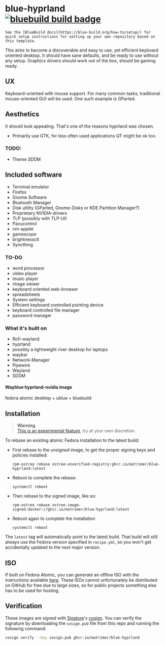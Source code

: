 # blue-hyprland &nbsp; [![bluebuild build badge](https://github.com/matrimer/blue-hyprland/actions/workflows/build.yml/badge.svg)](https://github.com/matrimer/blue-hyprland/actions/workflows/build.yml)

    See the [BlueBuild docs](https://blue-build.org/how-to/setup/) for quick setup instructions for setting up your own repository based on this template.

This aims to become a discoverable and easy to use, yet efficient keyboard oriented desktop. It should have sane defaults,
and be ready to use without any setup. Graphics drivers should work out of the box, should be gaming ready.

## UX
Keyboard-oriented with mouse support.
For many common tasks, traditional mouse-oriented GUI
will be used. One such example is GParted.

## Aesthetics
It should look appealing. That's one of the reasons hyprland was chosen.
- Primarily use GTK, for less often used applications QT might be ok too.

### TODO:
- Theme SDDM

## Included software
- Terminal emulator
- Firefox
- Gnome Software
- Bluetooth Manager
- Disk utility (GParted, Gnome-Disks or KDE Partition Manager?)
- Proprietary NVIDIA-drivers
- TLP (possibly with TLP-UI)
- Pavucontrol
- nm-applet
- gamescope
- brightnessctl
- Syncthing

### TO-DO
- word processor 
- video player
- music player
- image viewer
- keyboard oriented web-browser
- spreadsheets
- System settings
- Efficient keyboard controlled pointing device
- keyboard controlled file manager
- password manager

### What it's built on
- Rofi-wayland
- hyprland
- possibly a lightweight river desktop for laptops
- waybar
- Network-Manager
- Pipewire
- Wayland
- SDDM

#### Wayblue hyprland-nvidia image
fedora atomic desktop + ublue + bluebuild

## Installation

> **Warning**  
> [This is an experimental feature](https://www.fedoraproject.org/wiki/Changes/OstreeNativeContainerStable), try at your own discretion.

To rebase an existing atomic Fedora installation to the latest build:

- First rebase to the unsigned image, to get the proper signing keys and policies installed:
  ```
  rpm-ostree rebase ostree-unverified-registry:ghcr.io/matrimer/blue-hyprland:latest
  ```
- Reboot to complete the rebase:
  ```
  systemctl reboot
  ```
- Then rebase to the signed image, like so:
  ```
  rpm-ostree rebase ostree-image-signed:docker://ghcr.io/matrimer/blue-hyprland:latest
  ```
- Reboot again to complete the installation
  ```
  systemctl reboot
  ```

The `latest` tag will automatically point to the latest build. That build will still always use the Fedora version specified in `recipe.yml`, so you won't get accidentally updated to the next major version.

## ISO

If built on Fedora Atomic, you can generate an offline ISO with the instructions available [here](https://blue-build.org/learn/universal-blue/#fresh-install-from-an-iso). These ISOs cannot unfortunately be distributed on GitHub for free due to large sizes, so for public projects something else has to be used for hosting.

## Verification

These images are signed with [Sigstore](https://www.sigstore.dev/)'s [cosign](https://github.com/sigstore/cosign). You can verify the signature by downloading the `cosign.pub` file from this repo and running the following command:

```bash
cosign verify --key cosign.pub ghcr.io/matrimer/blue-hyprland
```
